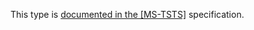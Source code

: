This type is [documented in the [MS-TSTS]](https://learn.microsoft.com/en-us/openspecs/windows_protocols/ms-tsts/91459fa1-77e8-4987-a6f0-fe7dd3e62bfc) specification.
